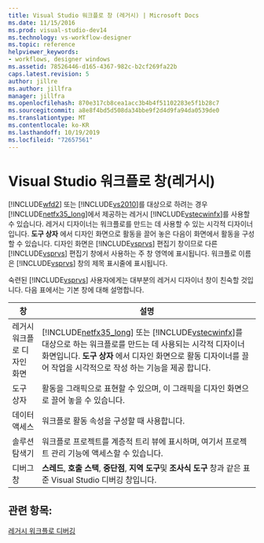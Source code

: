 ```yaml
---
title: Visual Studio 워크플로 창 (레거시) | Microsoft Docs
ms.date: 11/15/2016
ms.prod: visual-studio-dev14
ms.technology: vs-workflow-designer
ms.topic: reference
helpviewer_keywords:
- workflows, designer windows
ms.assetid: 78526446-d165-4367-982c-b2cf269fa22b
caps.latest.revision: 5
author: jillre
ms.author: jillfra
manager: jillfra
ms.openlocfilehash: 870e317cb8cea1acc3b4b4f51102283e5f1b28c7
ms.sourcegitcommit: a8e8f4bd5d508da34bbe9f2d4d9fa94da0539de0
ms.translationtype: MT
ms.contentlocale: ko-KR
ms.lasthandoff: 10/19/2019
ms.locfileid: "72657561"
---
```

# <a name="visual-studio-workflow-windows-legacy"></a>Visual Studio 워크플로 창(레거시)
[!INCLUDE[wfd2](../includes/wfd2-md.md)] 또는 [!INCLUDE[vs2010](../includes/vs2010-md.md)]를 대상으로 하려는 경우 [!INCLUDE[netfx35_long](../includes/netfx35-long-md.md)]에서 제공하는 레거시 [!INCLUDE[vstecwinfx](../includes/vstecwinfx-md.md)]를 사용할 수 있습니다. 레거시 디자이너는 워크플로를 만드는 데 사용할 수 있는 시각적 디자이너입니다. **도구 상자** 에서 디자인 화면으로 활동을 끌어 놓은 다음이 화면에서 활동을 구성할 수 있습니다. 디자인 화면은 [!INCLUDE[vsprvs](../includes/vsprvs-md.md)] 편집기 창이므로 다른 [!INCLUDE[vsprvs](../includes/vsprvs-md.md)] 편집기 창에서 사용하는 주 창 영역에 표시됩니다. 워크플로 이름은 [!INCLUDE[vsprvs](../includes/vsprvs-md.md)] 창의 제목 표시줄에 표시됩니다.

 숙련된 [!INCLUDE[vsprvs](../includes/vsprvs-md.md)] 사용자에게는 대부분의 레거시 디자이너 창이 친숙할 것입니다. 다음 표에서는 기본 창에 대해 설명합니다.

|창|설명|
|------------|-----------------|
|레거시 워크플로 디자인 화면|[!INCLUDE[netfx35_long](../includes/netfx35-long-md.md)] 또는 [!INCLUDE[vstecwinfx](../includes/vstecwinfx-md.md)]를 대상으로 하는 워크플로를 만드는 데 사용되는 시각적 디자이너 화면입니다. **도구 상자** 에서 디자인 화면으로 활동 디자이너를 끌어 작업을 시각적으로 작성 하는 기능을 제공 합니다.|
|도구 상자|활동을 그래픽으로 표현할 수 있으며, 이 그래픽을 디자인 화면으로 끌어 놓을 수 있습니다.|
|데이터 액세스|워크플로 활동 속성을 구성할 때 사용합니다.|
|솔루션 탐색기|워크플로 프로젝트를 계층적 트리 뷰에 표시하며, 여기서 프로젝트 관리 기능에 액세스할 수 있습니다.|
|디버그 창|**스레드**, **호출 스택**, **중단점**, **지역 도구**및 **조사식 도구** 창과 같은 표준 Visual Studio 디버깅 창입니다.|

## <a name="see-also"></a>관련 항목:
 [레거시 워크플로 디버깅](../workflow-designer/debugging-legacy-workflows.md)